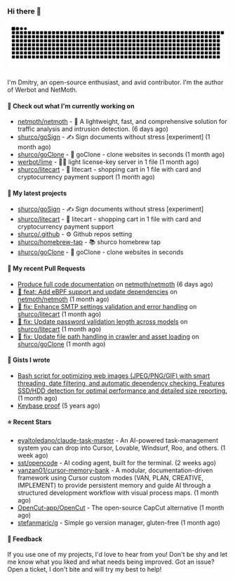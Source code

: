### Hi there 👋

![](https://github.com/shurco/shurco/raw/output/github-contribution-grid-snake.svg)

I'm Dmitry, an open-source enthusiast, and avid contributor. I'm the author of Werbot and NetMoth. 

#### 👷 Check out what I'm currently working on

- [netmoth/netmoth](https://github.com/netmoth/netmoth) - 🚀 A lightweight, fast, and comprehensive solution for traffic analysis and intrusion detection. (6 days ago)
- [shurco/goSign](https://github.com/shurco/goSign) - ✍️ Sign documents without stress [experiment] (1 month ago)
- [shurco/goClone](https://github.com/shurco/goClone) - 🌱 goClone - clone websites in seconds (1 month ago)
- [werbot/lime](https://github.com/werbot/lime) - 🍋‍🟩 light license-key server in 1 file (1 month ago)
- [shurco/litecart](https://github.com/shurco/litecart) - 🛒 litecart - shopping cart in 1 file with card and cryptocurrency payment support (1 month ago)

#### 🌱 My latest projects

- [shurco/goSign](https://github.com/shurco/goSign) - ✍️ Sign documents without stress [experiment]
- [shurco/litecart](https://github.com/shurco/litecart) - 🛒 litecart - shopping cart in 1 file with card and cryptocurrency payment support
- [shurco/.github](https://github.com/shurco/.github) - ⚙️ Github repos setting
- [shurco/homebrew-tap](https://github.com/shurco/homebrew-tap) - 📚 shurco homebrew tap
- [shurco/goClone](https://github.com/shurco/goClone) - 🌱 goClone - clone websites in seconds

#### 🔨 My recent Pull Requests

- [Produce full code documentation](https://github.com/netmoth/netmoth/pull/108) on [netmoth/netmoth](https://github.com/netmoth/netmoth) (6 days ago)
- [🔧 feat: Add eBPF support and update dependencies](https://github.com/netmoth/netmoth/pull/105) on [netmoth/netmoth](https://github.com/netmoth/netmoth) (1 month ago)
- [🔧 fix: Enhance SMTP settings validation and error handling](https://github.com/shurco/litecart/pull/221) on [shurco/litecart](https://github.com/shurco/litecart) (1 month ago)
- [🔧 fix: Update password validation length across models](https://github.com/shurco/litecart/pull/220) on [shurco/litecart](https://github.com/shurco/litecart) (1 month ago)
- [🔧 fix: Update file path handling in crawler and asset loading](https://github.com/shurco/goClone/pull/33) on [shurco/goClone](https://github.com/shurco/goClone) (1 month ago)

#### 📓 Gists I wrote

- [Bash script for optimizing web images (JPEG/PNG/GIF) with smart threading, date filtering, and automatic dependency checking. Features SSD/HDD detection for optimal performance and detailed size reporting.](https://gist.github.com/84bb2012c2d4b0feddea089ba03efebd) (1 month ago)
- [Keybase proof](https://gist.github.com/959752bb9b046d792e71ca185f48d641) (5 years ago)

#### ⭐ Recent Stars

- [eyaltoledano/claude-task-master](https://github.com/eyaltoledano/claude-task-master) - An AI-powered task-management system you can drop into Cursor, Lovable, Windsurf, Roo, and others. (1 week ago)
- [sst/opencode](https://github.com/sst/opencode) - AI coding agent, built for the terminal. (2 weeks ago)
- [vanzan01/cursor-memory-bank](https://github.com/vanzan01/cursor-memory-bank) - A modular, documentation-driven framework using Cursor custom modes (VAN, PLAN, CREATIVE, IMPLEMENT) to provide persistent memory and guide AI through a structured development workflow with visual process maps. (1 month ago)
- [OpenCut-app/OpenCut](https://github.com/OpenCut-app/OpenCut) - The open-source CapCut alternative (1 month ago)
- [stefanmaric/g](https://github.com/stefanmaric/g) - Simple go version manager, gluten-free (1 month ago)

#### 💬 Feedback

If you use one of my projects, I'd love to hear from you! Don't be shy and let me know what you liked
and what needs being improved. Got an issue? Open a ticket, I don't bite and will try my best to help!
